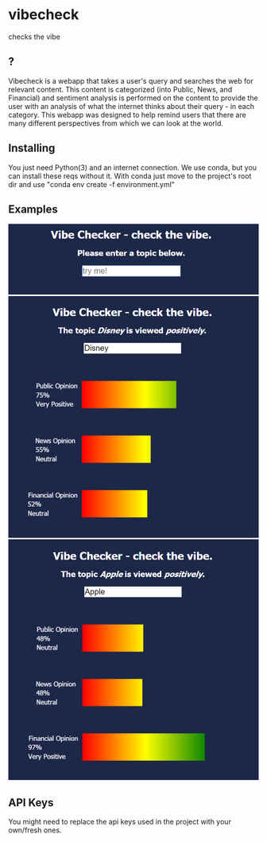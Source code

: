 # vibecheck

checks the vibe

## ?

Vibecheck is a webapp that takes a user's query and searches the web for relevant content. This content is categorized (into Public, News, and Financial) and sentiment analysis is performed on the content to provide the user with an analysis of what the internet thinks about their query - in each category. This webapp was designed to help remind users that there are many different perspectives from which we can look at the world.

## Installing

You just need Python(3) and an internet connection.
We use conda, but you can install these reqs without it.
With conda just move to the project's root dir and use "conda env create -f environment.yml"

## Examples
![Empty Example](https://github.com/matt-davison/vibecheck/blob/master/example/Empty.PNG)
![Disney Example](https://github.com/matt-davison/vibecheck/blob/master/example/Disney.PNG)
![Apple Example](https://github.com/matt-davison/vibecheck/blob/master/example/Apple.PNG)

## API Keys

You might need to replace the api keys used in the project with your own/fresh ones.